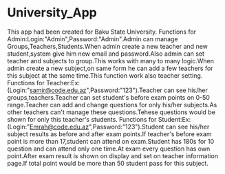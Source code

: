 # University_App
This app had been created for Baku State University.
Functions for Admin:Login:"Admin",Password:"Admin".Admin can manage Groups,Teachers,Students.When admin create a new teacher and new student,system give him new email and password.Also admin can set teacher and subjects to group.This works with many to many logic.When admin create a new subject,on same form he can add a few teachers for this subject at the same time.This function work also teacher setting.  
Functions for Teacher:Ex:(Login:"samir@code.edu.az",Password:"123").Teacher can see his/her groups,teachers.Teacher can set student's before exam points on 0-50 range.Teacher can add and change questions for only his/her subjects.As other teachers can't manage these questions.Tehese questions would be shown for only this teacher's students.
Functions for Student:Ex:(Login:"Emrah@code.edu.az",Password:"123").Student can see his/her subject results as before and after exam points.If teacher's before exam point is more than 17,student can attend on exam.Student has 180s for 10 question and can attend  only one time.At exam every question has own point.After exam result is shown on display and set on teacher information page.If total point would be more than 50 student pass for this subject.

